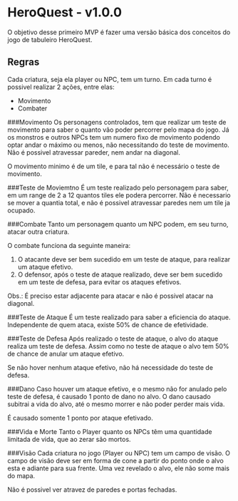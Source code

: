 # HeroQuest - v1.0.0

O objetivo desse primeiro  MVP é fazer uma versão básica dos conceitos do jogo de tabuleiro HeroQuest.

## Regras
Cada criatura, seja ela player ou NPC, tem um turno. Em cada turno é possivel realizar 2 ações, entre elas:

* Movimento
* Combater

###Movimento
Os personagens controlados, tem que realizar um teste de movimento para saber o quanto vão poder percorrer pelo mapa do jogo. Já os monstros e outros NPCs tem um numero fixo de movimento podendo optar andar o máximo ou menos, não necessitando do teste de movimento. Não é possivel atravessar pareder, nem andar na diagonal.

O movimento minimo é de um tile, e para tal não é necessário o teste de movimento.

###Teste de Moviemtno
É um teste realizado pelo personagem para saber, em um range de 2 a 12 quantos tiles ele podera percorrer. Não é necessario se mover a quantia total, e não é possivel atravessar paredes nem um tile ja ocupado. 

###Combate
Tanto um personagem quanto um NPC podem, em seu turno, atacar outra criatura.

O combate funciona da seguinte maneira:

1. O atacante deve ser bem sucedido em um teste de ataque, para realizar um ataque efetivo. 
2. O defensor, após o teste de ataque realizado, deve ser bem sucedido em um teste de defesa, para evitar os ataques efetivos.

Obs.: É preciso estar adjacente para atacar e não é possivel atacar na diagonal.

###Teste de Ataque
É um teste realizado para saber a eficiencia do ataque. Independente de quem ataca, existe 50% de chance de efetividade.

###Teste de Defesa
Após realizado o teste de ataque, o alvo do ataque realiza um teste de defesa. Assim como no teste de ataque o alvo tem 50% de chance de anular um ataque efetivo.

Se não hover nenhum ataque efetivo, não há necessidade do teste de defesa.

###Dano
Caso houver um ataque efetivo, e o mesmo não for anulado pelo teste de defesa, é causado 1 ponto de dano no alvo. O dano causado subitrai a vida do alvo, até o mesmo morrer e não poder perder mais vida.

É causado somente 1 ponto por ataque efetivado.

###Vida e Morte
Tanto o Player quanto os NPCs têm uma quantidade limitada de vida, que ao zerar são mortos.

###Visão
Cada criatura no jogo (Player ou NPC) tem um campo de visão. O campo de visão deve ser em forma de cone a partir do ponto onde o alvo esta e adiante para sua frente. Uma vez revelado o alvo, ele não some mais do mapa.

Não é possivel ver atravez de paredes e portas fechadas.